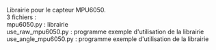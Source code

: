 Librairie pour le capteur MPU6050.</br>
3 fichiers :</br>
mpu6050.py : librairie</br>
use_raw_mpu6050.py : programme exemple d'utilisation de la librairie</br>
use_angle_mpu6050.py : programme exemple d'utilisation de la librairie</br>


